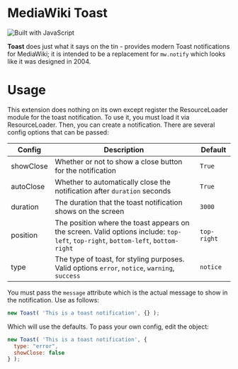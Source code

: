 # MediaWiki Toast
![Built with JavaScript](https://img.shields.io/badge/Built%20with-JavaScript-red?style=for-the-badge&logo=javascript)

**Toast** does just what it says on the tin - provides modern Toast notifications for MediaWiki; it is intended to be a replacement for `mw.notify` which looks like it was designed in 2004.

# Usage

This extension does nothing on its own except register the ResourceLoader module for the toast notification. To use it, you must load it via ResourceLoader. Then, you can create a notification. There are several config options that can be passed:

| Config    | Description                                                                                                                       | Default     |
| --------- | --------------------------------------------------------------------------------------------------------------------------------- | ----------- |
| showClose | Whether or not to show a close button for the notification                                                                        | `True`      |
| autoClose | Whether to automatically close the notification after `duration` seconds                                                          | `True`      |
| duration  | The duration that the toast notification shows on the screen                                                                      | `3000`      |
| position  | The position where the toast appears on the screen. Valid options include: `top-left`, `top-right`, `bottom-left`, `bottom-right` | `top-right` |
| type      | The type of toast, for styling purposes. Valid options `error`, `notice`, `warning`, `success`                                    | `notice`    |

You must pass the `message` attribute which is the actual message to show in the notification. Use as follows:
```js
new Toast( 'This is a toast notification', {} );
```

Which will use the defaults. To pass your own config, edit the object:
```js
new Toast( 'This is a toast notification', {
  type: "error",
  showClose: false
} );
```

